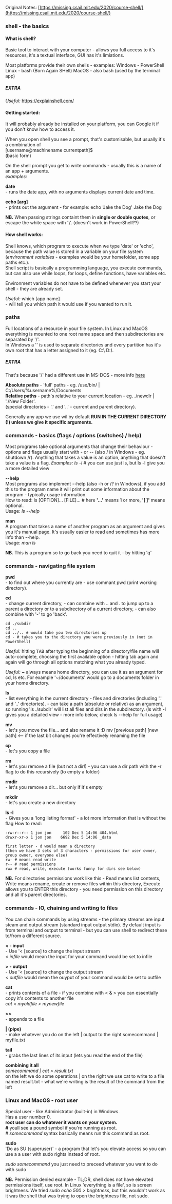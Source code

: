 Original Notes: [https://missing.csail.mit.edu/2020/course-shell/](https://missing.csail.mit.edu/2020/course-shell/)

### shell - the basics

#### What is shell?
Basic tool to interact with your computer - allows you full access to it's resources, it's a textual interface, GUI has it's limiations.

Most platforms provide their own shells - examples:
Windows - PowerShell
Linux - bash (Born Again SHell)
MacOS - also bash (used by the terminal app)

##### EXTRA
_Useful:_ https://explainshell.com/


#### Getting started:
It will probably already be installed on your platform, you can Google it if you don't know how to access it.

When you open shell you see a prompt, that's customisable, but usually it's a combination of  
[username@machinename currentpath]$  
(basic form)  

On the shell prompt you get to write commands - usually this is a name of an app + arguments.  
_examples:_  

**date**  
\- runs the date app, with no arguments displays current date and time.

**echo [arg]**  
\- prints out the argument - for example:
	echo 'Jake the Dog'
	Jake the Dog

**NB.** When passing strings containt them in **single or double quotes**, or escape the white space with '\\'. (doesn't work in PowerShell??)


#### How shell works:
Shell knows, which program to execute when we type 'date' or 'echo', because the path value is stored in a variable on your file system (*environment variables* - examples would be your homefolder, some app paths etc.).  
Shell script is basically a programming language, you execute commands, but can also use while loops, for loops, define functions, have variables etc.  

Environment variables do not have to be defined whenever you start your shell - they are already set.  

_Useful:_ which [app name]  
\- will tell you which path it would use if you wanted to run it.


### paths 
Full locations of a resource in your file system. In Linux and MacOS everything is mounted to one root name space and then subdirectories are separated by '/'.  
In Windows a '\' is used to separate directories and every partition has it's own root that has a letter assigned to it (eg. C:\ D:\).  
##### EXTRA 
That's because '/' had a different use in MS-DOS - more info [here](https://www.howtogeek.com/181774/why-windows-uses-backslashes-and-everything-else-uses-forward-slashes/)

**Absolute paths** - 'full' paths - eg. /use/bin/ | C:/Users/%username%/Documents  
**Relative paths** - path's relative to your current location - eg. ./newdir | './New Folder'.  
(special directories - '.' and '..' - current and parent directory).  

Generally any app we use wil by default **RUN IN THE CURRENT DIRECTORY (!) unless we give it specific arguments.**  

### commands - basics (flags / options (switches) / help) 
Most programs take optional arguments that change their behaviour - options and flags usually start with - or -- (also / in Windows - eg. shutdown /r).
Anything that takes a value is an option, anything that doesn't take a value is a flag.
_Examples:_ _ls -l_ # you can use just ls, but ls -l give you a more detailed view

**--help**  
Most programs also implement --help (also -h or /? in Windows), if you add this to the program name it will print out some information about the program - typically usage information.  
How to read: ls [OPTION]... [FILE]...  # here **'...'** means 1 or more, **'[ ]'** means optional.  
Usage: _ls --help_

**man**  
A program that takes a name of another program as an argument and gives you it's manual page. It's usually easier to read and sometimes has more info than --help.  
Usage: _man ls_

**NB.** This is a program so to go back you need to quit it - by hitting 'q'


### commands - navigating file system
**pwd**  
\- to find out where you currently are - use commant pwd (print working directory).

**cd**  
\- change current directory,
\- can combine with .. and . to jump up to a parent a directory or to a subdirectory of a current directory,
\- can also combine with '-' to go 'back'.

	cd ./subdir
	cd ..
	cd ../.. # would take you two directories up
	cd - # takes you to the directory you were previously in (not in PowerShell)

_Useful:_ hitting <kbd>TAB</kbd> after typing the beginning of a directory/file name will auto-complete, choosing the first available option - hitting tab again and again will go through all options matching what you already typed.  

_Useful:_ **~** always means home directory, you can use it as an argument for cd, ls etc. For example '~/documents' would go to a documents folder in your home directory.

**ls**  
\- list everything in the current directory - files and directories (including '.' and '..' directories).
\- can take a path (absolute or relative) as an argument, so running 'ls ./subdir' will list all files and dirs in the subdirectory. 
(ls with -l gives you a detailed view - more info below, check ls --help for full usage)

**mv**  
\- let's you move the file... and also rename it :D
mv [previous path] \[new path]  <-- if the last bit changes you're effectively renaming the file

**cp**  
\- let's you copy a file

**rm**  
\- let's you remove a file (but not a dir!) - you can use a dir path with the -r flag to do this recursively (to empty a folder)

**rmdir**  
\- let's you remove a dir... but only if it's empty

**mkdir**  
\- let's you create a new directory

**ls -l**  
\- Gives you a 'long listing format' - a lot more information that ls without the flag
How to read:  

	-rw-r--r-- 1 jon jon     102 Dec 5 14:06 404.html  
	drwxr-xr-x 1 jon jon	6692 Dec 5 14:06 _data  

	first letter - d would mean a directory
	(then we have 3 sets of 3 characters - permissions for user owner, group owner, everyone else)
	rw- # means read write
	r-- # read permissions
	rwx # read, write, execute (works funny for dirs see below)

**NB.** For directories permissions work like this - Read means list contents, Write means rename, create or remove files within this directory, Execute allows you to ENTER this directory - you need permission on this directory and all it's parent directories.


### commands - IO, chaining and writing to files
You can chain commands by using streams - the primary streams are input steam and output stream (standard input output stdio).
By default input is from terminal and output to terminal - but you can use shell to redirect these to/from a different source.

**< - input**  
\- Use '< [source] to change the input stream  
_< infile_ would mean the input for your command would be set to infile

**> - output**  
\- Use '< [source] to change the output stream  
_< outfile_ would mean the ouyput of your command would be set to outfile

**cat**  
\- prints contents of a file - if you combine with < & > you can essentially copy it's contents to another file  
_cat < myoldfile > mynewfile_

**>>**  
\- appends to a file

**| (pipe)**   
\- make whatever you do on the left | output to the right
somecommand | myfile.txt

**tail**  
\- grabs the last lines of its input (lets you read the end of the file)

**combining it all**  
_somecommand | cat > result.txt_  
on the left we do some operations | on the right we use cat to write to a file named result.txt - what we're writing is the result of the command from the left


### Linux and MacOS - root user
Special user - like Administrator (built-in) in Windows.  
Has a user number 0.  
**root user can do whatever it wants on your system.**  
**#** youll see a pound symbol if you're running as root.  
_# somecommand_ syntax basically means run this command as root.  

**sudo**  
'Do as SU (superuser)' - a program that let's you elevate access so you can use a a user with sudo rights instead of root.

_sudo somecommand_ you just need to preceed whatever you want to do with sudo

**NB.** Permission denied example - TL;DR, shell does not have elevated permissions itself, use root. 
In Linux 'everything is a file', so is screen brightness. We tried _sudo echo 500 > brightness_, but this wouldn't work as it was the shell that was trying to open the brightness file, not sudo.
